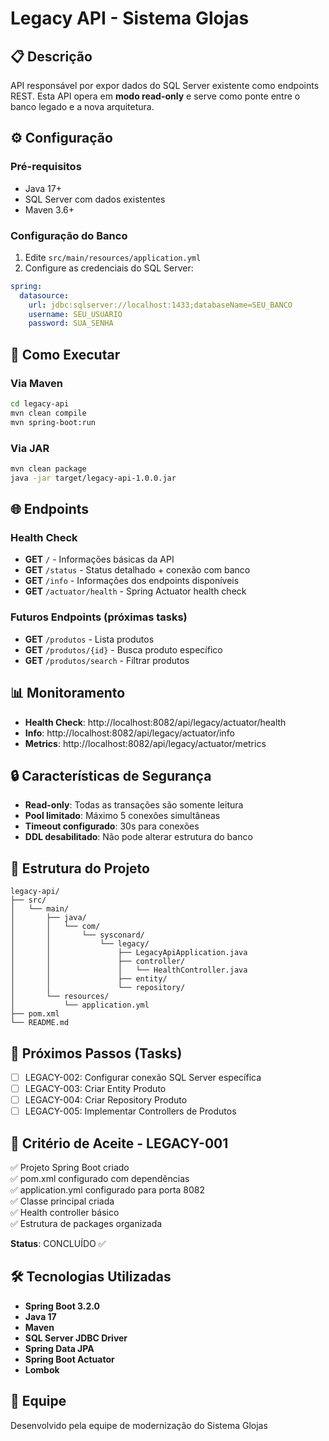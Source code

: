# Legacy API - Sistema Glojas

## 📋 Descrição
API responsável por expor dados do SQL Server existente como endpoints REST.
Esta API opera em **modo read-only** e serve como ponte entre o banco legado e a nova arquitetura.

## ⚙️ Configuração

### Pré-requisitos
- Java 17+
- SQL Server com dados existentes
- Maven 3.6+

### Configuração do Banco
1. Edite `src/main/resources/application.yml`
2. Configure as credenciais do SQL Server:
```yaml
spring:
  datasource:
    url: jdbc:sqlserver://localhost:1433;databaseName=SEU_BANCO
    username: SEU_USUARIO
    password: SUA_SENHA
```

## 🚀 Como Executar

### Via Maven
```bash
cd legacy-api
mvn clean compile
mvn spring-boot:run
```

### Via JAR
```bash
mvn clean package
java -jar target/legacy-api-1.0.0.jar
```

## 🌐 Endpoints

### Health Check
- **GET** `/` - Informações básicas da API
- **GET** `/status` - Status detalhado + conexão com banco
- **GET** `/info` - Informações dos endpoints disponíveis
- **GET** `/actuator/health` - Spring Actuator health check

### Futuros Endpoints (próximas tasks)
- **GET** `/produtos` - Lista produtos
- **GET** `/produtos/{id}` - Busca produto específico
- **GET** `/produtos/search` - Filtrar produtos

## 📊 Monitoramento
- **Health Check**: http://localhost:8082/api/legacy/actuator/health
- **Info**: http://localhost:8082/api/legacy/actuator/info
- **Metrics**: http://localhost:8082/api/legacy/actuator/metrics

## 🔒 Características de Segurança
- **Read-only**: Todas as transações são somente leitura
- **Pool limitado**: Máximo 5 conexões simultâneas
- **Timeout configurado**: 30s para conexões
- **DDL desabilitado**: Não pode alterar estrutura do banco

## 📁 Estrutura do Projeto
```
legacy-api/
├── src/
│   └── main/
│       ├── java/
│       │   └── com/
│       │       └── sysconard/
│       │           └── legacy/
│       │               ├── LegacyApiApplication.java
│       │               ├── controller/
│       │               │   └── HealthController.java
│       │               ├── entity/
│       │               └── repository/
│       └── resources/
│           └── application.yml
├── pom.xml
└── README.md
```

## 📝 Próximos Passos (Tasks)
- [ ] LEGACY-002: Configurar conexão SQL Server específica
- [ ] LEGACY-003: Criar Entity Produto
- [ ] LEGACY-004: Criar Repository Produto
- [ ] LEGACY-005: Implementar Controllers de Produtos

## 🎯 Critério de Aceite - LEGACY-001
✅ Projeto Spring Boot criado  
✅ pom.xml configurado com dependências  
✅ application.yml configurado para porta 8082  
✅ Classe principal criada  
✅ Health controller básico  
✅ Estrutura de packages organizada  

**Status**: CONCLUÍDO ✅

## 🛠️ Tecnologias Utilizadas
- **Spring Boot 3.2.0**
- **Java 17**
- **Maven**
- **SQL Server JDBC Driver**
- **Spring Data JPA**
- **Spring Boot Actuator**
- **Lombok**

## 👥 Equipe
Desenvolvido pela equipe de modernização do Sistema Glojas
